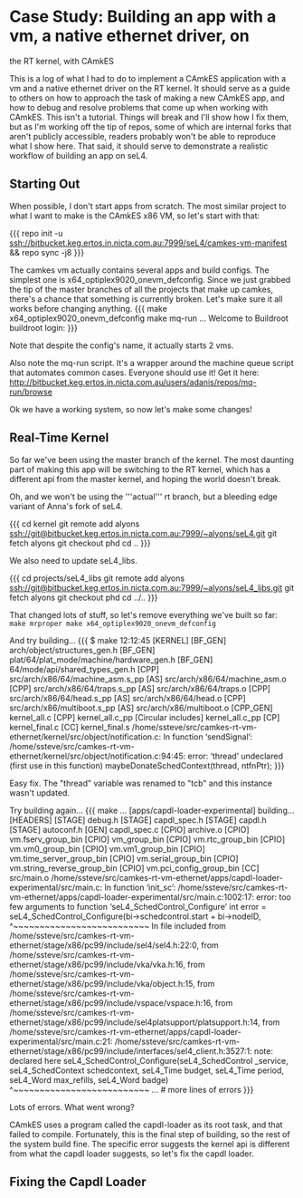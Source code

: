 # Case Study: Building an app with a vm, a native ethernet driver, on
the RT kernel, with CAmkES


This is a log of what I had to do to implement a CAmkES application with
a vm and a native ethernet driver on the RT kernel. It should serve as a
guide to others on how to approach the task of making a new CAmkES app,
and how to debug and resolve problems that come up when working with
CAmkES. This isn't a tutorial. Things will break and I'll show how I fix
them, but as I'm working off the tip of repos, some of which are
internal forks that aren't publicly accessible, readers probably won't
be able to reproduce what I show here. That said, it should serve to
demonstrate a realistic workflow of building an app on seL4.

## Starting Out


When possible, I don't start apps from scratch. The most similar project
to what I want to make is the CAmkES x86 VM, so let's start with that:

{{{ repo init -u
<ssh://bitbucket.keg.ertos.in.nicta.com.au:7999/seL4/camkes-vm-manifest>
&& repo sync -j8 }}}

The camkes vm actually contains several apps and build configs. The
simplest one is x64_optiplex9020_onevm_defconfig. Since we just
grabbed the tip of the master branches of all the projects that make up
camkes, there's a chance that something is currently broken. Let's make
sure it all works before changing anything. {{{ make
x64_optiplex9020_onevm_defconfig make mq-run ... Welcome to Buildroot
buildroot login: }}}

Note that despite the config's name, it actually starts 2 vms.

Also note the mq-run script. It's a wrapper around the machine queue
script that automates common cases. Everyone should use it! Get it here:
<http://bitbucket.keg.ertos.in.nicta.com.au/users/adanis/repos/mq-run/browse>

Ok we have a working system, so now let's make some changes!

## Real-Time Kernel


So far we've been using the master branch of the kernel. The most
daunting part of making this app will be switching to the RT kernel,
which has a different api from the master kernel, and hoping the world
doesn't break.

Oh, and we won't be using the '''actual''' rt branch, but a bleeding
edge variant of Anna's fork of seL4.

{{{ cd kernel git remote add alyons
<ssh://git@bitbucket.keg.ertos.in.nicta.com.au:7999/~alyons/seL4.git>
git fetch alyons git checkout phd cd .. }}}

We also need to update seL4_libs.

{{{ cd projects/seL4_libs git remote add alyons
<ssh://git@bitbucket.keg.ertos.in.nicta.com.au:7999/~alyons/seL4_libs.git>
git fetch alyons git checkout phd cd ../.. }}}

That changed lots of stuff, so let's remove everything we've built so
far: ` make mrproper make x64_optiplex9020_onevm_defconfig `

And try building... {{{ $ make 12:12:45 [KERNEL] [BF_GEN]
arch/object/structures_gen.h [BF_GEN]
plat/64/plat_mode/machine/hardware_gen.h [BF_GEN]
64/mode/api/shared_types_gen.h [CPP]
src/arch/x86/64/machine_asm.s_pp [AS] src/arch/x86/64/machine_asm.o
[CPP] src/arch/x86/64/traps.s_pp [AS] src/arch/x86/64/traps.o
[CPP] src/arch/x86/64/head.s_pp [AS] src/arch/x86/64/head.o [CPP]
src/arch/x86/multiboot.s_pp [AS] src/arch/x86/multiboot.o
[CPP_GEN] kernel_all.c [CPP] kernel_all.c_pp [Circular
includes] kernel_all.c_pp [CP] kernel_final.c [CC]
kernel_final.s
/home/ssteve/src/camkes-rt-vm-ethernet/kernel/src/object/notification.c:
In function ‘sendSignal’:
/home/ssteve/src/camkes-rt-vm-ethernet/kernel/src/object/notification.c:94:45:
error: ‘thread’ undeclared (first use in this function)
maybeDonateSchedContext(thread, ntfnPtr); }}}

Easy fix. The "thread" variable was renamed to "tcb" and this instance
wasn't updated.

Try building again... {{{ make ... [apps/capdl-loader-experimental]
building... [HEADERS] [STAGE] debug.h [STAGE] capdl_spec.h
[STAGE] capdl.h [STAGE] autoconf.h [GEN] capdl_spec.c [CPIO]
archive.o [CPIO] vm.fserv_group_bin [CPIO] vm_group_bin [CPIO]
vm.rtc_group_bin [CPIO] vm.vm0_group_bin [CPIO]
vm.vm1_group_bin [CPIO] vm.time_server_group_bin [CPIO]
vm.serial_group_bin [CPIO] vm.string_reverse_group_bin [CPIO]
vm.pci_config_group_bin [CC] src/main.o
/home/ssteve/src/camkes-rt-vm-ethernet/apps/capdl-loader-experimental/src/main.c:
In function ‘init_sc’:
/home/ssteve/src/camkes-rt-vm-ethernet/apps/capdl-loader-experimental/src/main.c:1002:17:
error: too few arguments to function ‘seL4_SchedControl_Configure’ int
error = seL4_SchedControl_Configure(bi-&gt;schedcontrol.start +
bi-&gt;nodeID, \^\~\~\~\~\~\~\~\~\~\~\~\~\~\~\~\~\~\~\~\~\~\~\~\~\~\~ In
file included from
/home/ssteve/src/camkes-rt-vm-ethernet/stage/x86/pc99/include/sel4/sel4.h:22:0,
from
/home/ssteve/src/camkes-rt-vm-ethernet/stage/x86/pc99/include/vka/vka.h:16,
from
/home/ssteve/src/camkes-rt-vm-ethernet/stage/x86/pc99/include/vka/object.h:15,
from
/home/ssteve/src/camkes-rt-vm-ethernet/stage/x86/pc99/include/vspace/vspace.h:16,
from
/home/ssteve/src/camkes-rt-vm-ethernet/stage/x86/pc99/include/sel4platsupport/platsupport.h:14,
from
/home/ssteve/src/camkes-rt-vm-ethernet/apps/capdl-loader-experimental/src/main.c:21:
/home/ssteve/src/camkes-rt-vm-ethernet/stage/x86/pc99/include/interfaces/sel4_client.h:3527:1:
note: declared here seL4_SchedControl_Configure(seL4_SchedControl
\_service, seL4_SchedContext schedcontext, seL4_Time budget,
seL4_Time period, seL4_Word max_refills, seL4_Word badge)
\^\~\~\~\~\~\~\~\~\~\~\~\~\~\~\~\~\~\~\~\~\~\~\~\~\~\~ ... \# more lines
of errors }}}

Lots of errors. What went wrong?

CAmkES uses a program called the capdl-loader as its root task, and that
failed to compile. Fortunately, this is the final step of building, so
the rest of the system build fine. The specific error suggests the
kernel api is different from what the capdl loader suggests, so let's
fix the capdl loader.

## Fixing the Capdl Loader

